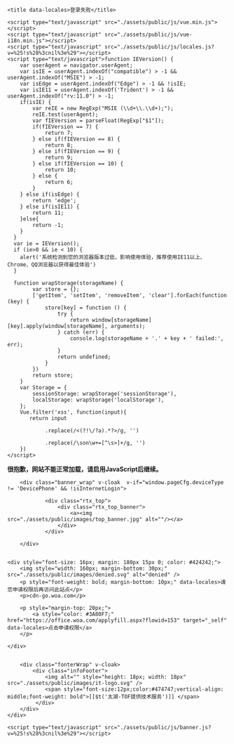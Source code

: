 <!DOCTYPE html>
<html lang="en" class="notranslate" translate="no">
<head>
    <meta name="google" content="notranslate"/>
    <meta http-equiv="pragram" content="no-cache"/>
    <meta http-equiv="cache-control" content="no-cache, must-revalidate"/>
    <meta http-equiv="expires" content="0"/>
    <meta http-equiv="Content-Type" content="text/html; charset=utf-8"/>
    <meta http-equiv="X-UA-Compatible" content="IE=10"/>
    <meta name=viewport content="width=device-width,initial-scale=1,minimum-scale=1,maximum-scale=1,user-scalable=no,viewport-fit=cover">
    <base href="/"/>
    <link rel="shortcut icon" href="./assets/public/images/favicon.svg?v=2024">
    <link rel="stylesheet" type="text/css" href="./assets/public/styles/common.css?v=%25!s%28%3cnil%3e%29">
    <link rel="stylesheet" type="text/css" href="./assets/public/styles/RIO_style.css?v=%25!s%28%3cnil%3e%29">
    <link rel="stylesheet" type="text/css" href="./assets/public/styles/login.2016.css?v=%25!s%28%3cnil%3e%29">
    <link rel="stylesheet" type="text/css" href="./assets/public/styles/tfa.css?v=%25!s%28%3cnil%3e%29">
    
    <title data-locales>登录失败</title>

    <script type="text/javascript" src="./assets/public/js/vue.min.js"></script>
    <script type="text/javascript" src="./assets/public/js/vue-i18n.min.js"></script>
    <script type="text/javascript" src="./assets/public/js/locales.js?v=%25!s%28%3cnil%3e%29"></script>
    <script type="text/javascript">function IEVersion() {
        var userAgent = navigator.userAgent; 
        var isIE = userAgent.indexOf("compatible") > -1 && userAgent.indexOf("MSIE") > -1; 
        var isEdge = userAgent.indexOf("Edge") > -1 && !isIE; 
        var isIE11 = userAgent.indexOf('Trident') > -1 && userAgent.indexOf("rv:11.0") > -1;
        if(isIE) {
            var reIE = new RegExp("MSIE (\\d+\\.\\d+);");
            reIE.test(userAgent);
            var fIEVersion = parseFloat(RegExp["$1"]);
            if(fIEVersion == 7) {
                return 7;
            } else if(fIEVersion == 8) {
                return 8;
            } else if(fIEVersion == 9) {
                return 9;
            } else if(fIEVersion == 10) {
                return 10;
            } else {
                return 6;
            }
        } else if(isEdge) {
            return 'edge';
        } else if(isIE11) {
            return 11; 
        }else{
            return -1;
        }
      }
      var ie = IEVersion();
      if (ie>0 && ie < 10) {
        alert('系统检测到您的浏览器版本过低，影响使用体验，推荐使用IE11以上、Chrome、QQ浏览器以获得最佳体验')
      }

      function wrapStorage(storageName) {
            var store = {};
            ['getItem', 'setItem', 'removeItem', 'clear'].forEach(function (key) {
                store[key] = function () {
                    try {
                        return window[storageName][key].apply(window[storageName], arguments);
                    } catch (err) {
                        console.log(storageName + '.' + key + ' failed:', err);
                    }
                    return undefined;
                }
            })
            return store;
        }
        var Storage = {
            sessionStorage: wrapStorage('sessionStorage'),
            localStorage: wrapStorage('localStorage'),
        };
        Vue.filter('xss', function(input){
           return input
                
                .replace(/<(?!\/?a).*?>/g, '')
                
                .replace(/\son\w+=[^\s>]+/g, '')
        })
    </script>
</head>
<body>
<noscript><strong>很抱歉，网站不能正常加载，请启用JavaScript后继续。</strong></noscript>
<div id="app">
    <div class="layout">
        
        
        
        
        
        <div class="banner_wrap" v-cloak  v-if="window.pageCfg.deviceType != 'DevicePhone' && !isInternetLogin">
            
                <div class="rtx_top">
                    <div class="rtx_top_banner">
                        <a><img src="./assets/public/images/top_banner.jpg" alt=""/></a>
                    </div>
                </div>
            
        </div>

        
    <div style="font-size: 16px; margin: 180px 15px 0; color: #424242;">
        <img style="width: 160px; margin-bottom: 30px;" src="./assets/public/images/denied.svg" alt="denied" />
        <p style="font-weight: bold; margin-bottom: 10px;" data-locales>请您申请权限后再访问此站点</p>
        <p>cdn-go.woa.com</p>
        
        <p style="margin-top: 20px;">
            <a style="color: #3A80F7;" href="https://office.woa.com/applyfill.aspx?flowid=153" target="_self" data-locales>点击申请权限</a>
        </p>
        
    </div>


        <div class="fonterWrap" v-cloak>
            <div class="infoFooter">
                <img alt="" style="height: 18px; width: 18px" src="./assets/public/images/it-logo.svg" />
                <span style="font-size:12px;color:#474747;vertical-align: middle;font-weight: bold">[[$t('太湖-TOF提供技术服务')]] </span>
             </div>
        </div>
    </div>
</div>

<script type="text/javascript" src="./assets/public/js/jquery-3.3.1.slim.min.js"
    onload="if (typeof module === 'object' && typeof module.exports === 'function') { window.$ = window.jQuery = module.exports; }">
</script>
<script type="text/javascript" src="./assets/public/js/nacl-util.min.js"></script>
<script type="text/javascript" src="./assets/public/js/nacl-fast.min.js"></script>
<script type="text/javascript" src="./assets/public/js/sealedbox.min.js"></script>
<script type="text/javascript" src="./assets/public/js/security.min.js"></script>
<script type="text/javascript" src="./assets/public/js/base64.min.js"></script>
<script type="text/javascript" src="./assets/public/js/qrcode.js?v=%25!s%28%3cnil%3e%29"></script>

    <script type="text/javascript" src="./assets/public/js/banner.js?v=%25!s%28%3cnil%3e%29"></script>


<script type="text/javascript">
    var locales = {
        en: {
            '登录失败': 'Denied',
            '请您申请权限后再访问此站点': 'Apply for permission to access this site',
            '点击申请权限': 'Click to apply for permission',
        }
    };
    var langMatches = window.location.search.match(/lang=(\w+)/);
    var lang = langMatches && langMatches[1] || Storage.localStorage.getItem('lang') || ((navigator.language || navigator.userLanguage || 'zh').indexOf('zh') >= 0 ? 'zh' : 'en');
    function t(text) {
        return locales[lang] && locales[lang][text] || text;
    }

    document.querySelectorAll('[data-locales]').forEach(function(el){
        el.innerText = t(el.innerText);
    });
</script>

</body>
</html>
